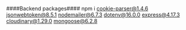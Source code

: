 ####Backend packages####
npm i 
    cookie-parser@1.4.6 
    jsonwebtoken@8.5.1 
    nodemailer@6.7.3 
    dotenv@16.0.0 
    express@4.17.3 
    cloudinary@1.29.0 
    mongoose@6.2.8